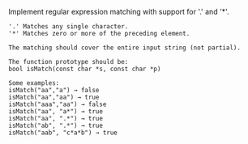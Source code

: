 Implement regular expression matching with support for '.' and '*'.


    '.' Matches any single character.
    '*' Matches zero or more of the preceding element.

    The matching should cover the entire input string (not partial).

    The function prototype should be:
    bool isMatch(const char *s, const char *p)

    Some examples:
    isMatch("aa","a") → false
    isMatch("aa","aa") → true
    isMatch("aaa","aa") → false
    isMatch("aa", "a*") → true
    isMatch("aa", ".*") → true
    isMatch("ab", ".*") → true
    isMatch("aab", "c*a*b") → true